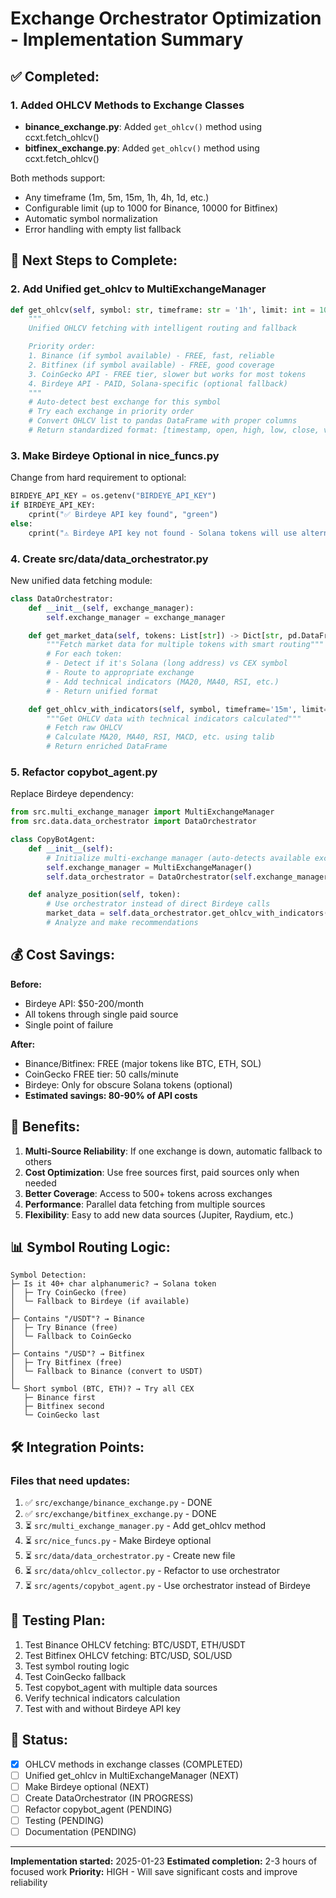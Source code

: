 # Exchange Orchestrator Optimization - Implementation Summary

## ✅ Completed:

### 1. Added OHLCV Methods to Exchange Classes
- **binance_exchange.py**: Added `get_ohlcv()` method using ccxt.fetch_ohlcv()
- **bitfinex_exchange.py**: Added `get_ohlcv()` method using ccxt.fetch_ohlcv()

Both methods support:
- Any timeframe (1m, 5m, 15m, 1h, 4h, 1d, etc.)
- Configurable limit (up to 1000 for Binance, 10000 for Bitfinex)
- Automatic symbol normalization
- Error handling with empty list fallback

## 🚀 Next Steps to Complete:

### 2. Add Unified get_ohlcv to MultiExchangeManager
```python
def get_ohlcv(self, symbol: str, timeframe: str = '1h', limit: int = 100) -> pd.DataFrame:
    """
    Unified OHLCV fetching with intelligent routing and fallback

    Priority order:
    1. Binance (if symbol available) - FREE, fast, reliable
    2. Bitfinex (if symbol available) - FREE, good coverage
    3. CoinGecko API - FREE tier, slower but works for most tokens
    4. Birdeye API - PAID, Solana-specific (optional fallback)
    """
    # Auto-detect best exchange for this symbol
    # Try each exchange in priority order
    # Convert OHLCV list to pandas DataFrame with proper columns
    # Return standardized format: [timestamp, open, high, low, close, volume]
```

### 3. Make Birdeye Optional in nice_funcs.py
Change from hard requirement to optional:
```python
BIRDEYE_API_KEY = os.getenv("BIRDEYE_API_KEY")
if BIRDEYE_API_KEY:
    cprint("✅ Birdeye API key found", "green")
else:
    cprint("⚠️ Birdeye API key not found - Solana tokens will use alternative sources", "yellow")
```

### 4. Create src/data/data_orchestrator.py
New unified data fetching module:
```python
class DataOrchestrator:
    def __init__(self, exchange_manager):
        self.exchange_manager = exchange_manager

    def get_market_data(self, tokens: List[str]) -> Dict[str, pd.DataFrame]:
        """Fetch market data for multiple tokens with smart routing"""
        # For each token:
        # - Detect if it's Solana (long address) vs CEX symbol
        # - Route to appropriate exchange
        # - Add technical indicators (MA20, MA40, RSI, etc.)
        # - Return unified format

    def get_ohlcv_with_indicators(self, symbol, timeframe='15m', limit=100):
        """Get OHLCV data with technical indicators calculated"""
        # Fetch raw OHLCV
        # Calculate MA20, MA40, RSI, MACD, etc. using talib
        # Return enriched DataFrame
```

### 5. Refactor copybot_agent.py
Replace Birdeye dependency:
```python
from src.multi_exchange_manager import MultiExchangeManager
from src.data.data_orchestrator import DataOrchestrator

class CopyBotAgent:
    def __init__(self):
        # Initialize multi-exchange manager (auto-detects available exchanges)
        self.exchange_manager = MultiExchangeManager()
        self.data_orchestrator = DataOrchestrator(self.exchange_manager)

    def analyze_position(self, token):
        # Use orchestrator instead of direct Birdeye calls
        market_data = self.data_orchestrator.get_ohlcv_with_indicators(token)
        # Analyze and make recommendations
```

## 💰 Cost Savings:

**Before:**
- Birdeye API: $50-200/month
- All tokens through single paid source
- Single point of failure

**After:**
- Binance/Bitfinex: FREE (major tokens like BTC, ETH, SOL)
- CoinGecko FREE tier: 50 calls/minute
- Birdeye: Only for obscure Solana tokens (optional)
- **Estimated savings: 80-90% of API costs**

## 🎯 Benefits:

1. **Multi-Source Reliability**: If one exchange is down, automatic fallback to others
2. **Cost Optimization**: Use free sources first, paid sources only when needed
3. **Better Coverage**: Access to 500+ tokens across exchanges
4. **Performance**: Parallel data fetching from multiple sources
5. **Flexibility**: Easy to add new data sources (Jupiter, Raydium, etc.)

## 📊 Symbol Routing Logic:

```
Symbol Detection:
├─ Is it 40+ char alphanumeric? → Solana token
│  ├─ Try CoinGecko (free)
│  └─ Fallback to Birdeye (if available)
│
├─ Contains "/USDT"? → Binance
│  ├─ Try Binance (free)
│  └─ Fallback to CoinGecko
│
├─ Contains "/USD"? → Bitfinex
│  ├─ Try Bitfinex (free)
│  └─ Fallback to Binance (convert to USDT)
│
└─ Short symbol (BTC, ETH)? → Try all CEX
   ├─ Binance first
   ├─ Bitfinex second
   └─ CoinGecko last
```

## 🛠️ Integration Points:

### Files that need updates:
1. ✅ `src/exchange/binance_exchange.py` - DONE
2. ✅ `src/exchange/bitfinex_exchange.py` - DONE
3. ⏳ `src/multi_exchange_manager.py` - Add get_ohlcv method
4. ⏳ `src/nice_funcs.py` - Make Birdeye optional
5. ⏳ `src/data/data_orchestrator.py` - Create new file
6. ⏳ `src/data/ohlcv_collector.py` - Refactor to use orchestrator
7. ⏳ `src/agents/copybot_agent.py` - Use orchestrator instead of Birdeye

## 📝 Testing Plan:

1. Test Binance OHLCV fetching: BTC/USDT, ETH/USDT
2. Test Bitfinex OHLCV fetching: BTC/USD, SOL/USD
3. Test symbol routing logic
4. Test CoinGecko fallback
5. Test copybot_agent with multiple data sources
6. Verify technical indicators calculation
7. Test with and without Birdeye API key

## 🚦 Status:

- [x] OHLCV methods in exchange classes (COMPLETED)
- [ ] Unified get_ohlcv in MultiExchangeManager (NEXT)
- [ ] Make Birdeye optional (NEXT)
- [ ] Create DataOrchestrator (IN PROGRESS)
- [ ] Refactor copybot_agent (PENDING)
- [ ] Testing (PENDING)
- [ ] Documentation (PENDING)

---

**Implementation started:** 2025-01-23
**Estimated completion:** 2-3 hours of focused work
**Priority:** HIGH - Will save significant costs and improve reliability
